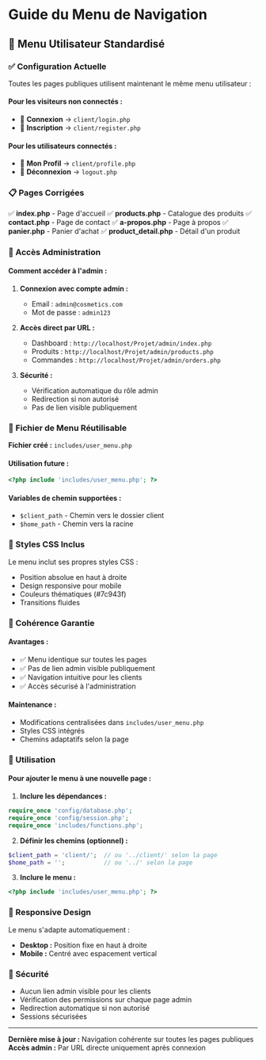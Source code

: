 # Guide du Menu de Navigation

## 🎯 Menu Utilisateur Standardisé

### ✅ Configuration Actuelle

Toutes les pages publiques utilisent maintenant le même menu utilisateur :

#### **Pour les visiteurs non connectés :**
- 🔑 **Connexion** → `client/login.php`
- 📝 **Inscription** → `client/register.php`

#### **Pour les utilisateurs connectés :**
- 👤 **Mon Profil** → `client/profile.php`
- 🚪 **Déconnexion** → `logout.php`

### 📋 Pages Corrigées

✅ **index.php** - Page d'accueil
✅ **products.php** - Catalogue des produits
✅ **contact.php** - Page de contact
✅ **a-propos.php** - Page à propos
✅ **panier.php** - Panier d'achat
✅ **product_detail.php** - Détail d'un produit

### 🔧 Accès Administration

#### **Comment accéder à l'admin :**

1. **Connexion avec compte admin :**
   - Email : `admin@cosmetics.com`
   - Mot de passe : `admin123`

2. **Accès direct par URL :**
   - Dashboard : `http://localhost/Projet/admin/index.php`
   - Produits : `http://localhost/Projet/admin/products.php`
   - Commandes : `http://localhost/Projet/admin/orders.php`

3. **Sécurité :**
   - Vérification automatique du rôle admin
   - Redirection si non autorisé
   - Pas de lien visible publiquement

### 📁 Fichier de Menu Réutilisable

**Fichier créé :** `includes/user_menu.php`

#### **Utilisation future :**
```php
<?php include 'includes/user_menu.php'; ?>
```

#### **Variables de chemin supportées :**
- `$client_path` - Chemin vers le dossier client
- `$home_path` - Chemin vers la racine

### 🎨 Styles CSS Inclus

Le menu inclut ses propres styles CSS :
- Position absolue en haut à droite
- Design responsive pour mobile
- Couleurs thématiques (#7c943f)
- Transitions fluides

### 🔄 Cohérence Garantie

#### **Avantages :**
- ✅ Menu identique sur toutes les pages
- ✅ Pas de lien admin visible publiquement
- ✅ Navigation intuitive pour les clients
- ✅ Accès sécurisé à l'administration

#### **Maintenance :**
- Modifications centralisées dans `includes/user_menu.php`
- Styles CSS intégrés
- Chemins adaptatifs selon la page

### 🚀 Utilisation

#### **Pour ajouter le menu à une nouvelle page :**

1. **Inclure les dépendances :**
```php
require_once 'config/database.php';
require_once 'config/session.php';
require_once 'includes/functions.php';
```

2. **Définir les chemins (optionnel) :**
```php
$client_path = 'client/';  // ou '../client/' selon la page
$home_path = '';           // ou '../' selon la page
```

3. **Inclure le menu :**
```php
<?php include 'includes/user_menu.php'; ?>
```

### 📱 Responsive Design

Le menu s'adapte automatiquement :
- **Desktop :** Position fixe en haut à droite
- **Mobile :** Centré avec espacement vertical

### 🔐 Sécurité

- Aucun lien admin visible pour les clients
- Vérification des permissions sur chaque page admin
- Redirection automatique si non autorisé
- Sessions sécurisées

---

**Dernière mise à jour :** Navigation cohérente sur toutes les pages publiques
**Accès admin :** Par URL directe uniquement après connexion
